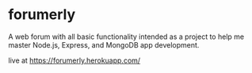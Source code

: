 # forumerly
A web forum with all basic functionality intended as a project to help me master Node.js, Express, and MongoDB app development.

live at https://forumerly.herokuapp.com/
